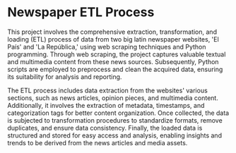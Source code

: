 # Newspaper ETL Process

This project involves the comprehensive extraction, transformation, and loading (ETL) process of data from two big latin newspaper websites, 'El País' and 'La República,' using web scraping techniques and Python programming. Through web scraping, the project captures valuable textual and multimedia content from these news sources. Subsequently, Python scripts are employed to preprocess and clean the acquired data, ensuring its suitability for analysis and reporting.

The ETL process includes data extraction from the websites' various sections, such as news articles, opinion pieces, and multimedia content. Additionally, it involves the extraction of metadata, timestamps, and categorization tags for better content organization. Once collected, the data is subjected to transformation procedures to standardize formats, remove duplicates, and ensure data consistency. Finally, the loaded data is structured and stored for easy access and analysis, enabling insights and trends to be derived from the news articles and media assets.

